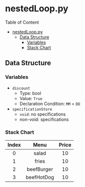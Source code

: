 # nestedLoop.py
Table of Content
- [nestedLoop.py](#nestedlooppy)
  - [Data Structure](#data-structure)
    - [Variables](#variables)
    - [Stack Chart](#stack-chart)

## Data Structure
### Variables
* `discount`
  * Type: bool
  * Value: `True`
  * Declaration Condition: `MM` = `DD`
* `specificationStore`
  * `void`: no specifications
  * non-void: specifications

### Stack Chart
| Index | Menu | Price |
| :-: | :-: | :-: |
| 0 | salad | 10 |
| 1 | fries | 10 |
| 2 | beefBurger | 10 |
| 3 | beefHotDog | 10 |
